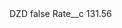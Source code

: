 <?xml version="1.0" encoding="UTF-8"?>
<CustomMetadata xmlns="http://soap.sforce.com/2006/04/metadata" xmlns:xsi="http://www.w3.org/2001/XMLSchema-instance" xmlns:xsd="http://www.w3.org/2001/XMLSchema">
    <label>DZD</label>
    <protected>false</protected>
    <values>
        <field>Rate__c</field>
        <value xsi:type="xsd:double">131.56</value>
    </values>
</CustomMetadata>
